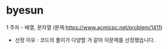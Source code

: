 # byesun

1 주차 - 배열, 문자열 (문제:https://www.acmicpc.net/problem/1411)

- 선정 이유 : 코드의 풀이가 다양할 거 같아 이문제를 선정했습니다.
